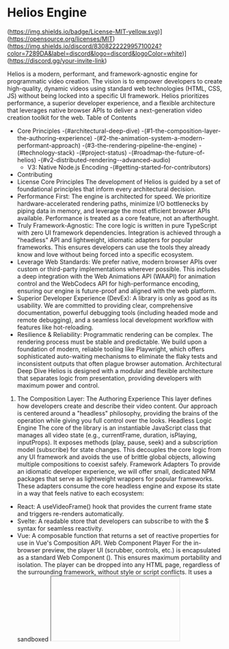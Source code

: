 # Helios Engine
(https://img.shields.io/badge/License-MIT-yellow.svg)](https://opensource.org/licenses/MIT)
(https://img.shields.io/discord/830822222995710024?color=7289DA&label=discord&logo=discord&logoColor=white)](https://discord.gg/your-invite-link)

Helios is a modern, performant, and framework-agnostic engine for programmatic video creation.
The vision is to empower developers to create high-quality, dynamic videos using standard web technologies (HTML, CSS, JS) without being locked into a specific UI framework. Helios prioritizes performance, a superior developer experience, and a flexible architecture that leverages native browser APIs to deliver a next-generation video creation toolkit for the web.
Table of Contents
 * Core Principles
   -(#architectural-deep-dive)
   -(#1-the-composition-layer-the-authoring-experience)
   -(#2-the-animation-system-a-modern-performant-approach)
   -(#3-the-rendering-pipeline-the-engine)
   -(#technology-stack)
   -(#project-status)
   -(#roadmap-the-future-of-helios)
   -(#v2-distributed-rendering--advanced-audio)
   * V3: Native Node.js Encoding
     -(#getting-started-for-contributors)
 * Contributing
 * License
Core Principles
The development of Helios is guided by a set of foundational principles that inform every architectural decision.
 * Performance First: The engine is architected for speed. We prioritize hardware-accelerated rendering paths, minimize I/O bottlenecks by piping data in memory, and leverage the most efficient browser APIs available. Performance is treated as a core feature, not an afterthought.
 * Truly Framework-Agnostic: The core logic is written in pure TypeScript with zero UI framework dependencies. Integration is achieved through a "headless" API and lightweight, idiomatic adapters for popular frameworks. This ensures developers can use the tools they already know and love without being forced into a specific ecosystem.
 * Leverage Web Standards: We prefer native, modern browser APIs over custom or third-party implementations wherever possible. This includes a deep integration with the Web Animations API (WAAPI) for animation control and the WebCodecs API for high-performance encoding, ensuring our engine is future-proof and aligned with the web platform.
 * Superior Developer Experience (DevEx): A library is only as good as its usability. We are committed to providing clear, comprehensive documentation, powerful debugging tools (including headed mode and remote debugging), and a seamless local development workflow with features like hot-reloading.
 * Resilience & Reliability: Programmatic rendering can be complex. The rendering process must be stable and predictable. We build upon a foundation of modern, reliable tooling like Playwright, which offers sophisticated auto-waiting mechanisms to eliminate the flaky tests and inconsistent outputs that often plague browser automation.
Architectural Deep Dive
Helios is designed with a modular and flexible architecture that separates logic from presentation, providing developers with maximum power and control.
1. The Composition Layer: The Authoring Experience
This layer defines how developers create and describe their video content. Our approach is centered around a "headless" philosophy, providing the brains of the operation while giving you full control over the looks.
Headless Logic Engine
The core of the library is an instantiable JavaScript class that manages all video state (e.g., currentFrame, duration, isPlaying, inputProps). It exposes methods (play, pause, seek) and a subscription model (subscribe) for state changes. This decouples the core logic from any UI framework and avoids the use of brittle global objects, allowing multiple compositions to coexist safely.
Framework Adapters
To provide an idiomatic developer experience, we will offer small, dedicated NPM packages that serve as lightweight wrappers for popular frameworks. These adapters consume the core headless engine and expose its state in a way that feels native to each ecosystem:
 * React: A useVideoFrame() hook that provides the current frame state and triggers re-renders automatically.
 * Svelte: A readable store that developers can subscribe to with the $ syntax for seamless reactivity.
 * Vue: A composable function that returns a set of reactive properties for use in Vue's Composition API.
Web Component Player
For the in-browser preview, the player UI (scrubber, controls, etc.) is encapsulated as a standard Web Component (<helios-player>). This ensures maximum portability and isolation. The player can be dropped into any HTML page, regardless of the surrounding framework, without style or script conflicts. It uses a sandboxed <iframe> internally to render the user's composition, providing a clean and isolated environment for a true WYSIWYG preview.
2. The Animation System: A Modern, Performant Approach
Instead of inefficiently re-running user JavaScript on every single frame, Helios leverages the browser's native Web Animations API (WAAPI) for a more declarative and performant animation model.
 * How it Works: Developers define their animations using standard, declarative web technologies like CSS @keyframes or the element.animate() JavaScript method. The Helios engine then programmatically controls the animation's master timeline by setting document.timeline.currentTime to the precise time corresponding to the current frame.
 * The Advantages:
   * Performance: This approach offloads the heavy lifting of calculating interpolated values for all animated properties to the browser's own highly-optimized animation engine, which can often run off the main thread.
   * Decoupling: It fundamentally separates the animation definition from the rendering loop. The developer defines the animation once, and the library's loop performs only one simple operation per frame.
   * Familiarity: It allows developers to use the full power of the web platform with an API that is already a web standard, making the composition code cleaner and more portable.
3. The Rendering Pipeline: The Engine
The server-side engine transforms a composition into a final video file. It features a powerful dual-path architecture to select the most efficient rendering strategy based on the nature of the composition.
Path 1: Canvas-to-Video (High-Performance & Preferred)
 * Use Case: Compositions that render exclusively to an HTML <canvas> element. This is ideal for content created with WebGL (e.g., Three.js), 2D graphics libraries (e.g., Pixi.js), or the native Canvas2D API.
 * Technology: This path uses the modern WebCodecs API to directly and efficiently encode canvas frames into video chunks. This process is hardware-accelerated where available and completely bypasses the overhead of rendering a full DOM and taking a screenshot, resulting in significant speed gains.
Path 2: DOM-to-Video (Versatile)
 * Use Case: Compositions that rely on the standard DOM, including HTML elements, CSS styling, and SVG graphics.
 * Technology: This path uses Playwright to launch a headless browser, render the full DOM for each frame, and capture a screenshot. This provides broad compatibility for any content that can be rendered in a web browser.
GPU Acceleration: A Foundational Requirement
For Helios, GPU acceleration is not an optional tweak but a mandatory, foundational requirement for competitive performance. By default, headless browsers often fall back to slow, CPU-based software rendering.
 * Implementation: We will ship with optimized launch flags to enable hardware acceleration across different platforms (Linux, macOS, Windows).
 * Diagnostics: To combat the common friction of environment configuration, the library will include a built-in diagnostic tool (helios.diagnose()) that programmatically checks chrome://gpu to verify that hardware acceleration is active and warns the user with helpful guidance if it is not.
Video & Audio Encoding with FFmpeg
All rendering paths feed their output into FFmpeg, the industry-standard tool for video manipulation.
 * Direct Execution: We spawn FFmpeg directly as a child process from Node.js. This is a more stable and future-proof approach than relying on third-party JavaScript wrappers, which can become outdated or introduce an unnecessary layer of abstraction.
 * Performance Optimization: To minimize disk I/O, which can be a major bottleneck, the engine pipes image data (as buffers) directly from the browser to FFmpeg's stdin, avoiding the need to write thousands of temporary frame files to disk.
Technology Stack
 * Browser Automation: Playwright - Chosen for its superior resilience (auto-waiting), native cross-browser support (Chromium, Firefox, WebKit), and modern API.
 * Video Encoding: FFmpeg - Invoked directly via child_process.spawn for maximum control, stability, and performance.
 * Core Language: TypeScript - For type safety, improved developer experience, and a more maintainable codebase.
 * Bundling: Vite / Rollup - Modern, fast, and optimized for building libraries.
Project Status
Alpha: This project is in the early stages of development. The architecture is defined, but the API is subject to change. We are actively seeking contributors to help shape the future of the project!
Roadmap: The Future of Helios
Our vision extends beyond the initial release. Here are some of our future goals:
V2: Distributed Rendering & Advanced Audio
 * Distributed Rendering: We will implement a scalable, serverless rendering model inspired by Remotion Lambda. The architecture will split a video into chunks and render them in parallel on platforms like AWS Lambda and Google Cloud Run.
   * Critical Detail: The final merge step will use FFmpeg's concat demuxer. This is the only method that can losslessly stitch MP4 chunks without a costly and quality-degrading re-encode, which is essential for a fast and efficient distributed workflow.
 * Advanced Audio Engine: We plan to integrate a more sophisticated audio processing library (e.g., Tone.js) for creating generative audio and applying real-time effects programmatically.
V3: Native Node.js Encoding
For the ultimate in performance, we will investigate replacing the spawned FFmpeg process with a library like beamcoder. This would provide direct Node.js bindings to FFmpeg's underlying C libraries, allowing for in-process encoding and eliminating the overhead of process spawning, albeit at the cost of increased build complexity.
Getting Started (for Contributors)
We are excited to have you contribute! Here’s how to get your development environment set up.
 * Fork & Clone: Fork the repository and clone it to your local machine.
   git clone https://github.com/your-username/helios-engine.git
cd helios-engine

 * Install Dependencies: Navigate to the project root and run:
   npm install

 * Build the Library: To run a one-time build of the library, use:
   npm run build

   For a development server that watches for changes and enables hot-reloading, use:
   npm run dev

Contributing
Contributions are what make the open-source community such an amazing place to learn, inspire, and create. Any contributions you make are greatly appreciated.
Please read our CONTRIBUTING.md for details on our code of conduct and the process for submitting pull requests to us.
How to Contribute
 * Find an Issue: Look for existing issues or create your own to discuss a new feature or bug.
 * Fork the Project: Create your own fork of the project to work on.
 * Create a Branch: git checkout -b feature/AmazingFeature
 * Commit Your Changes: git commit -m 'Add some AmazingFeature'
 * Push to the Branch: git push origin feature/AmazingFeature
 * Open a Pull Request: Create a pull request with a clear description of your changes, linking it to the relevant issue.
License
Distributed under the MIT License. See LICENSE for more information.
